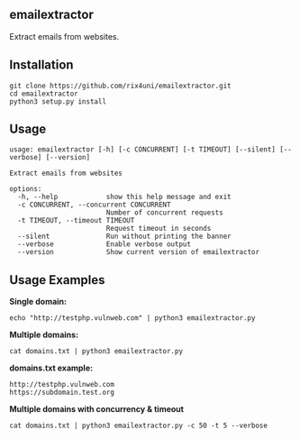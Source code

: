 ## emailextractor
Extract emails from websites.

## Installation
```
git clone https://github.com/rix4uni/emailextractor.git
cd emailextractor
python3 setup.py install
```

## Usage
```
usage: emailextractor [-h] [-c CONCURRENT] [-t TIMEOUT] [--silent] [--verbose] [--version]

Extract emails from websites

options:
  -h, --help            show this help message and exit
  -c CONCURRENT, --concurrent CONCURRENT
                        Number of concurrent requests
  -t TIMEOUT, --timeout TIMEOUT
                        Request timeout in seconds
  --silent              Run without printing the banner
  --verbose             Enable verbose output
  --version             Show current version of emailextractor
```

## Usage Examples
**Single domain:**
```
echo "http://testphp.vulnweb.com" | python3 emailextractor.py
```

**Multiple domains:**
```
cat domains.txt | python3 emailextractor.py
```

**domains.txt example:**
```
http://testphp.vulnweb.com
https://subdomain.test.org
```

**Multiple domains with concurrency & timeout**
```
cat domains.txt | python3 emailextractor.py -c 50 -t 5 --verbose
```